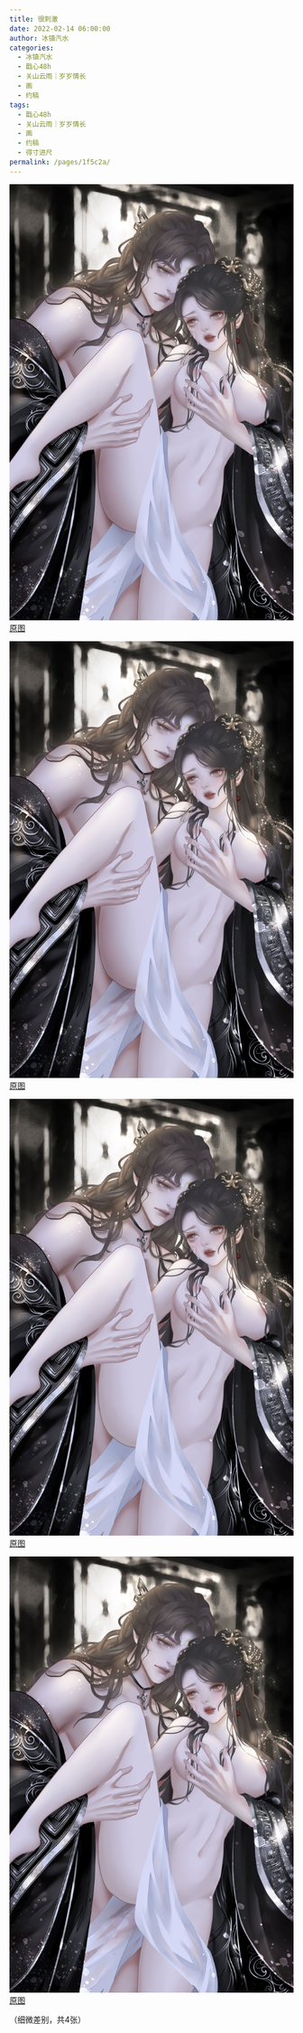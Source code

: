 ```yaml
---
title: 很刺激
date: 2022-02-14 06:00:00
author: 冰镇汽水
categories: 
  - 冰镇汽水
  - 戬心48h
  - 关山云雨｜岁岁情长
  - 画
  - 约稿
tags: 
  - 戬心48h
  - 关山云雨｜岁岁情长
  - 画
  - 约稿
  - 得寸进尺
permalink: /pages/1f5c2a/
---
```


![2022.2.14.2](/img/bingzhenqishui/2022.2.14.2.jpg)
[原图](/img/bingzhenqishui/2022.2.14.2-org.jpg)

![2022.2.14.1](/img/bingzhenqishui/2022.2.14.1.jpg)
[原图](/img/bingzhenqishui/2022.2.14.1-org.jpg)

![2022.2.14.4](/img/bingzhenqishui/2022.2.14.4.jpg)
[原图](/img/bingzhenqishui/2022.2.14.4-org.jpg)

![2022.2.14.3](/img/bingzhenqishui/2022.2.14.3.jpg)
[原图](/img/bingzhenqishui/2022.2.14.3-org.jpg)

（细微差别，共4张）
<!-- more -->
